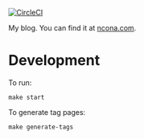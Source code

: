 [![CircleCI](https://dl.circleci.com/status-badge/img/gh/soonick/soonick.github.io/tree/master.svg?style=svg)](https://dl.circleci.com/status-badge/redirect/gh/soonick/soonick.github.io/tree/master)

My blog. You can find it at [ncona.com](https://ncona.com).

# Development

To run:

```
make start
```

To generate tag pages:

```
make generate-tags
```
